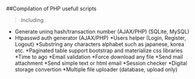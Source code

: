 ##Compilation of PHP usefull scripts
> Including
* Generate uninq hash/transaction number (AJAX/PHP) (SQLite, MySQL)
* Htpasswd auth generator (AJAX/PHP)
*Users helper (Login, Register, Logout)
*Substring any characters alphabet such as japanese, korea etc.
*Paginated table support bootstrap and materialize css libraries
*Time to ago
*Email validation
*Force download any file
*Send mail attachment
*Send simple text or html email
*Session checker
*Digital storage convertion
*Multiple file uploader (database, upload only)
